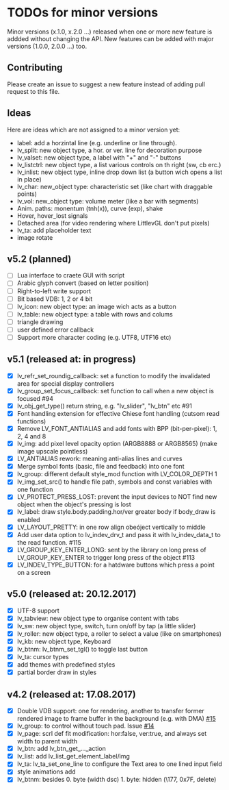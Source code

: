 # TODOs for minor versions
Minor versions (x.1.0, x.2.0 ...) released when one or more new feature is addded without changing the API. New features can be added with major versions (1.0.0, 2.0.0 ...) too. 

## Contributing
Please create an issue to suggest a new feature instead of adding pull request to this file.

## Ideas
Here are ideas which are not assigned to a minor version yet:
- label: add a horzintal line (e.g. underline or line through).
- lv_split: new object type, a hor. or ver. line for decoration purpose
- lv_valset: new object type, a label with "+" and "-" buttons
- lv_listctrl: new object type, a list various controls on th right (sw, cb erc.)
- lv_inlist: new object type, inline drop down list (a button wich opens a list in place)
- lv_char: new_object type: characteristic set (like chart with draggable points)
- lv_vol: new_object type: volume meter (like a bar with segments)
- Anim. paths: monentum (tnh(x)), curve (exp), shake
- Hover, hover_lost signals
- Detached area (for video rendering where LittlevGL don't put pixels) 
- lv_ta: add placeholder text
- image rotate


## v5.2 (planned)
- [ ] Lua interface to craete GUI with script
- [ ] Arabic glyph convert (based on letter position)
- [ ] Right-to-left write support 
- [ ] Bit based VDB: 1, 2 or 4 bit
- [ ] lv_icon: new object type: an image wich acts as a button
- [ ] lv_table: new object type: a table with rows and colums
- [ ] triangle drawing
- [ ] user defined error callback
- [ ] Support more character coding (e.g. UTF8, UTF16 etc)

## v5.1 (released at: in progress)
- [x] lv_refr_set_roundig_callback: set a function to modify the invalidated area for special display controllers
- [x] lv_group_set_focus_callback: set function to call when a new object is focused #94
- [x] lv_obj_get_type() return string, e.g. "lv_slider", "lv_btn" etc #91
- [x] Font handling extension for effective Chiese font handling (cutsom read functions)
- [x] Remove LV_FONT_ANTIALIAS and add fonts with BPP (bit-per-pixel): 1, 2, 4 and 8
- [x] lv_img: add pixel level opacity option (ARGB8888 or ARGB8565) (make image upscale pointless)
- [x] LV_ANTIALIAS rework: meaning anti-alias lines and curves
- [x] Merge symbol fonts (basic, file and feedback) into one font 
- [x] lv_group: different default style_mod function with LV_COLOR_DEPTH   1
- [x] lv_img_set_src() to handle file path, symbols and const variables with one function
- [x] LV_PROTECT_PRESS_LOST: prevent the input devices to NOT find new object when the object's pressing is lost
- [x] lv_label: draw style.body.padding.hor/ver greater body if body_draw is enabled 
- [x] LV_LAYOUT_PRETTY: in one row align obeóject vertically to middle
- [x] Add user data option to lv_indev_drv_t and pass it with lv_indev_data_t to the read function. #115
- [x] LV_GROUP_KEY_ENTER_LONG: sent by the library on long press of LV_GROUP_KEY_ENTER to trigger long press of the object #113
- [x] LV_INDEV_TYPE_BUTTON: for a hatdware buttons which press a point on a screen

## v5.0 (released at: 20.12.2017)
- [x] UTF-8 support
- [x] lv_tabview: new object type to organise content with tabs
- [x] lv_sw: new object type, switch, turn on/off by tap (a little slider)
- [x] lv_roller: new object type, a roller to select a value (like on smartphones) 
- [x] lv_kb: new object type, Keyboard
- [x] lv_btnm: lv_btnm_set_tgl() to toggle last button
- [x] lv_ta: cursor types
- [x] add themes with predefined styles
- [x] partial border draw in styles

## v4.2 (released at: 17.08.2017)
- [x] Double VDB support: one for rendering, another to transfer former rendered image to frame buffer in the background (e.g. with DMA) [#15](https://github.com/littlevgl/lvgl/issues/15)
- [x] lv_group: to control without touch pad. Issue [#14](https://github.com/littlevgl/lvgl/issues/14)
- [x] lv_page: scrl def fit modification: hor:false, ver:true, and always set width to parent width
- [x] lv_btn: add lv_btn_get_..._action
- [x] lv_list: add lv_list_get_element_label/img
- [x] lv_ta: lv_ta_set_one_line to configure the Text area to one lined input field
- [x] style animations add
- [x] lv_btnm:  besides 0. byte (width dsc) 1. byte: hidden (\177, 0x7F, delete)
